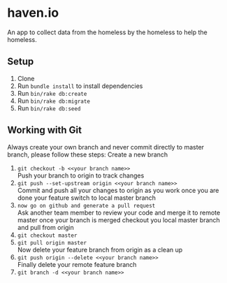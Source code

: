 # haven.io

An app to collect data from the homeless by the homeless to help the homeless.

## Setup
1. Clone
2. Run `bundle install` to install dependencies
3. Run `bin/rake db:create`
4. Run `bin/rake db:migrate`
5. Run `bin/rake db:seed`

## Working with Git
Always create your own branch and never commit directly to master branch, please follow these steps:
Create a new branch
1. `git checkout -b <<your branch name>>`<br />
Push your branch to origin to track changes
2. `git push --set-upstream origin <<your branch name>>`<br />
Commit and push all your changes to origin as you work
once you are done your feature switch to local master branch
3. `now go on github and generate a pull request`<br />
Ask another team member to review your code and merge it to remote master
once your branch is merged checkout you local master branch and pull from origin
4. `git checkout master`
5. `git pull origin master`<br />
Now delete your feature branch from origin as a clean up
6. `git push origin --delete <<your branch name>>`<br />
Finally delete your remote feature branch
7. `git branch -d <<your branch name>>`
